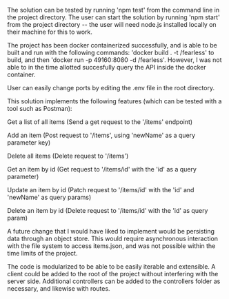 The solution can be tested by running 'npm test' from the command line in the project directory. The user can start the solution by running 'npm start' from the project directory -- the user will need node.js installed locally on their machine for this to work. 

The project has been docker containerized successfully, and is able to be built and run with the following commands: 'docker build . -t <your username>/fearless' to build, and then 'docker run -p 49160:8080 -d <your username>/fearless'. However, I was not able to in the time allotted succesfully query the API inside the docker container.

User can easily change ports by editing the .env file in the root directory.

This solution implements the following features (which can be tested with a tool such as Postman):

Get a list of all items (Send a get request to the '/items' endpoint)

Add an item (Post request to '/items', using 'newName' as a query parameter key)

Delete all items (Delete request to '/items')

Get an item by id (Get request to '/items/id' with the 'id' as a query parameter)

Update an item by id (Patch request to '/items/id' with the 'id' and 'newName' as query params)

Delete an item by id (Delete request to '/items/id' with the 'id' as query param)


A future change that I would have liked to implement would be persisting data through an object store. This would require asynchronous interaction with the file system to access items.json, and was not possible within the time limits of the project. 

The code is modularized to be able to be easily iterable and extensible. A client could be added to the root of the project without interfering with the server side. Additional controllers can be added to the controllers folder as necessary, and likewise with routes. 